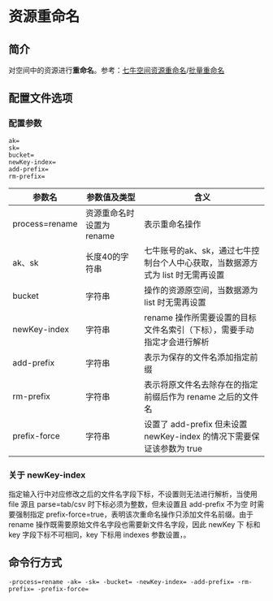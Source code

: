 # 资源重命名

## 简介
对空间中的资源进行**重命名**。参考：[七牛空间资源重命名](https://developer.qiniu.com/kodo/api/1288/move)/[批量重命名](https://developer.qiniu.com/kodo/api/1250/batch)

## 配置文件选项

### 配置参数
```
ak=
sk=
bucket= 
newKey-index=
add-prefix=
rm-prefix=
```  
|参数名|参数值及类型 | 含义|  
|-----|-------|-----|  
|process=rename| 资源重命名时设置为rename| 表示重命名操作|  
|ak、sk|长度40的字符串|七牛账号的ak、sk，通过七牛控制台个人中心获取，当数据源方式为 list 时无需再设置|  
|bucket| 字符串| 操作的资源原空间，当数据源为 list 时无需再设置|  
|newKey-index| 字符串| rename 操作所需要设置的目标文件名索引（下标），需要手动指定才会进行解析|  
|add-prefix| 字符串| 表示为保存的文件名添加指定前缀|  
|rm-prefix| 字符串| 表示将原文件名去除存在的指定前缀后作为 rename 之后的文件名|  
|prefix-force| 字符串| 设置了 add-prefix 但未设置 newKey-index 的情况下需要保证该参数为 true|  

### 关于 newKey-index
指定输入行中对应修改之后的文件名字段下标，不设置则无法进行解析，当使用 file 源且 parse=tab/csv 时下标必须为整数，但未设置且 add-prefix 不为空
时需要强制指定 prefix-force=true，表明该次重命名操作只添加文件名前缀。由于 rename 操作既需要原始文件名字段也需要新文件名字段，因此 newKey 下
标和 key 字段下标不可相同，key 下标用 indexes 参数设置，。  

## 命令行方式
```
-process=rename -ak= -sk= -bucket= -newKey-index= -add-prefix= -rm-prefix= -prefix-force=
```

